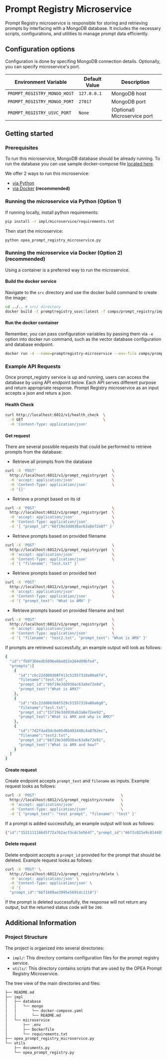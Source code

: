 # Prompt Registry Microservice

Prompt Registry microservice is responsible for storing and retrieving prompts by interfacing with a MongoDB database. It includes the necessary scripts, configurations, and utilities to manage prompt data efficiently.

## Configuration options

Configuration is done by specifing MongoDB connection details. Optionally, you can specify microservice's port.

| Environment Variable    | Default Value     | Description |
|-------------------------|-------------------|-------------|
| `PROMPT_REGISTRY_MONGO_HOST` | `127.0.0.1` | MongoDB host |
| `PROMPT_REGISTRY_MONGO_PORT` | `27017` | MongoDB port |
| `PROMPT_REGISTRY_USVC_PORT` | `None` | (Optional) Microservice port |

## Getting started
### Prerequisites

To run this microservice, MongoDB database should be already running. To run the database you can use sample docker-compose file [located here](./impl/database/mongo).

We offer 2 ways to run this microservice:
  - [via Python](#running-the-microservice-via-python-option-1)
  - [via Docker](#running-the-microservice-via-docker-option-2) **(recommended)**

### Running the microservice via Python (Option 1)

If running locally, install python requirements:

```bash
pip install -r impl/microservice/requirements.txt
```

Then start the microservice:

```bash
python opea_prompt_registry_microservice.py
```

### Running the microservice via Docker (Option 2) **(recommended)**

Using a container is a preferred way to run the microservice.

#### Build the docker service

Navigate to the `src` directory and use the docker build command to create the image:

```bash
cd ../.. # src/ directory
docker build -t promptregistry_usvc:latest -f comps/prompt_registry/impl/microservice/Dockerfile .
```

#### Run the docker container

Remember, you can pass configuration variables by passing them via `-e` option into docker run command, such as the vector database configuration and database endpoint.

```bash
docker run -d --name=promptregistry-microservice --env-file comps/prompt_registry/impl/microservice/.env --network=host promptregistry_usvc:latest
```

### Example API Requests

Once prompt_registry service is up and running, users can access the database by using API endpoint below. Each API serves different purpose and return appropriate response. Prompt Registry microservice as an input accepts a json and returs a json.

#### Health Check

```bash
curl http://localhost:6012/v1/health_check  \
  -X GET                                    \
  -H 'Content-Type: application/json'
```

#### Get request

There are several possible requests that could be performed to retrieve prompts from the database:

- Retrieve all prompts from the database

```bash
curl -X 'POST'                                  \
  http://localhost:6012/v1/prompt_registry/get  \
  -H 'accept: application/json'                 \
  -H 'Content-Type: application/json'           \
  -d '{}'
```

- Retrieve a prompt based on its id

```bash
curl -X 'POST'                                  \
  http://localhost:6012/v1/prompt_registry/get  \
  -H 'accept: application/json'                 \
  -H 'Content-Type: application/json'           \
  -d '{ "prompt_id":"66f19e3dd938ac63a8e72e8f" }'
```

- Retrieve prompts based on provided filename

```bash
curl -X 'POST'                                  \
  http://localhost:6012/v1/prompt_registry/get  \
  -H 'accept: application/json'                 \
  -H 'Content-Type: application/json'           \
  -d '{ "filename": "test.txt" }'
```

- Retrieve prompts based on provided text

```bash
curl -X 'POST'                                  \
  http://localhost:6012/v1/prompt_registry/get  \
  -H 'accept: application/json'                 \
  -H 'Content-Type: application/json'           \
  -d '{ "prompt_text": "What is AMX" }'
```

- Retrieve prompts based on provided filename and text

```bash
curl -X 'POST'                                  \
  http://localhost:6012/v1/prompt_registry/get  \
  -H 'accept: application/json'                 \
  -H 'Content-Type: application/json'           \
  -d '{ "filename": "test2.txt", "prompt_text": "What is AMX" }'
```

If prompts are retrieved successfully, an example output will look as follows:

```bash
{
  "id":"fb97366edb5096e66e852e264d09bfed",
  "prompts":[
    {
      "id":"c6c22dd00368f413c51557310a86a6f4",
      "filename":"test.txt",
      "prompt_id":"66f19e3dd938ac63a8e72e8d",
      "prompt_text":"What is AMX?"
    },
    {
      "id":"d3c22dd00368f529c51557310a86a6g8",
      "filename":"test.txt",
      "prompt_id":"15f19e3dd938a63a8e72ee92",
      "prompt_text":"What is AMX and why is AMX?"
    },
    {
      "id":"7d2fdad3dc6e05d6b492448c4a8762ec",
      "filename":"test2.txt",
      "prompt_id":"66f19e3dd938ac63a8e72e91",
      "prompt_text":"What is AMX and how?"
    }
  ]
}
```

#### Create request

Create endpoint accepts `prompt_text` and `filename` as inputs.
Example request looks as follows:

```bash
curl -X 'POST'                                      \
  http://localhost:6012/v1/prompt_registry/create   \
  -H 'accept: application/json'                     \
  -H 'Content-Type: application/json'               \
  -d '{ "prompt_text": "test prompt", "filename": "test" }'
```

If a prompt is added successfully, an example output will look as follows:

```bash
{"id":"1521111186d5f72a762acf3cdc5e564f","prompt_id":"66f2c021e9c8144058413159"}
```

#### Delete request

Delete endpoint accepts a `prompt_id` provided for the prompt that should be deleted. Example request looks as follows:

```bash
curl -X 'POST' \
  http://localhost:6012/v1/prompt_registry/delete \
  -H 'accept: application/json' \
  -H 'Content-Type: application/json' \
  -d '{
  "prompt_id":"66f1689ae3995e5691dc1110"}'
```

If the prompt is deleted successfully, the response will not return any output, but the returned status code will be `200`.

## Additional Information

### Project Structure

The project is organized into several directories:

- `impl/`: This directory contains configuration files for the prompt registry service.
- `utils/`: This directory contains scripts that are used by the OPEA Prompt Registry Microservice.

The tree view of the main directories and files:

```bash
├── README.md
├── impl
│   ├── database
│   │   └── mongo
│   │       └── docker-compose.yaml
│   │       └── README.md
│   └── microservice
│       ├── .env
│       ├── Dockerfile
│       └── requirements.txt
├── opea_prompt_registry_microservice.py
└── utils
    ├── documents.py
    └── opea_prompt_registry.py

```